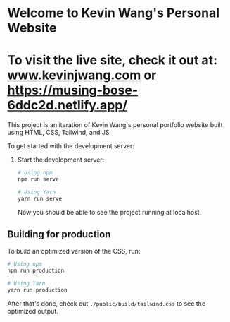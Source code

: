 # Welcome to Kevin Wang's Personal Website
# To visit the live site, check it out at: www.kevinjwang.com or https://musing-bose-6ddc2d.netlify.app/

This project is an iteration of Kevin Wang's personal portfolio website built using HTML, CSS, Tailwind, and JS

To get started with the development server:

1. Start the development server:

    ```bash
    # Using npm
    npm run serve

    # Using Yarn
    yarn run serve
    ```

    Now you should be able to see the project running at localhost.

## Building for production

To build an optimized version of the CSS, run:

```bash
# Using npm
npm run production

# Using Yarn
yarn run production
```

After that's done, check out `./public/build/tailwind.css` to see the optimized output.
